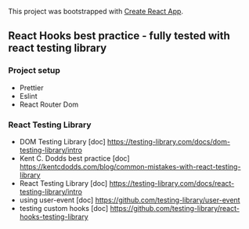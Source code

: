 This project was bootstrapped with [Create React App](https://github.com/facebook/create-react-app).

## React Hooks best practice - fully tested with react testing library

### Project setup

- Prettier
- Eslint
- React Router Dom

### React Testing Library

- DOM Testing Library [doc] https://testing-library.com/docs/dom-testing-library/intro
- Kent C. Dodds best practice [doc] https://kentcdodds.com/blog/common-mistakes-with-react-testing-library
- React Testing Library [doc] https://testing-library.com/docs/react-testing-library/intro
- using user-event [doc] https://github.com/testing-library/user-event
- testing custom hooks [doc] https://github.com/testing-library/react-hooks-testing-library
